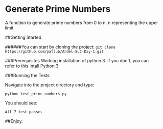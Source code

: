 # Generate Prime Numbers


A function to generate prime numbers from 0 to n.
n representing the upper limit

##Getting Started

######You can start by cloning the project:
`git clone https://github.com/patlub/Andel-SLC-Day-1.git`


###Prerequisites
Working installation of python 3. if you don't, you can refer to this
[Intall Python 3](https://www.python.org/downloads/)

###Running the Tests

Navigate into the project directory and type:

`python test_prime_numbers.py`

You should see:

`All 7 test passes`

##Enjoy.